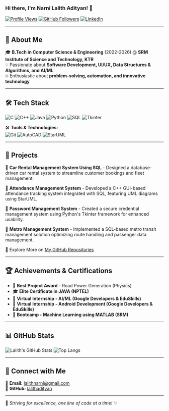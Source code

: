 ### Hi there, I'm Narni Lalith Adityan! 👋

[![Profile Views](https://komarev.com/ghpvc/?username=lalithadityan&label=PROFILE+VIEWS&style=flat-square&color=blue)](https://github.com/lalithadityan)
[![GitHub Followers](https://img.shields.io/github/followers/lalithadityan?style=flat-square)](https://github.com/lalithadityan)
[![LinkedIn](https://img.shields.io/badge/LinkedIn-blue?style=flat-square&logo=linkedin&label=Connect)](mailto:lalithnarni@gmail.com)

---

## 🚀 About Me
🎓 **B.Tech in Computer Science & Engineering** (2022-2026) @ **SRM Institute of Science and Technology, KTR**  
💡 Passionate about **Software Development, UI/UX, Data Structures & Algorithms, and AI/ML**  
🔥 Enthusiastic about **problem-solving, automation, and innovative technology**

---

## 🛠️ Tech Stack

![C](https://img.shields.io/badge/C-00599C?style=for-the-badge&logo=c&logoColor=white)
![C++](https://img.shields.io/badge/C%2B%2B-00599C?style=for-the-badge&logo=c%2B%2B&logoColor=white)
![Java](https://img.shields.io/badge/Java-ED8B00?style=for-the-badge&logo=java&logoColor=white)
![Python](https://img.shields.io/badge/Python-3776AB?style=for-the-badge&logo=python&logoColor=white)
![SQL](https://img.shields.io/badge/SQL-4479A1?style=for-the-badge&logo=mysql&logoColor=white)
![Tkinter](https://img.shields.io/badge/Tkinter-ffcc00?style=for-the-badge)

🛠 **Tools & Technologies:**  
![Git](https://img.shields.io/badge/Git-F05032?style=for-the-badge&logo=git&logoColor=white)
![AutoCAD](https://img.shields.io/badge/AutoCAD-000000?style=for-the-badge&logo=autodesk&logoColor=white)
![StarUML](https://img.shields.io/badge/StarUML-17A0DB?style=for-the-badge)

---

## 🎯 Projects

📌 **Car Rental Management System Using SQL** - Designed a database-driven car rental system to streamline customer bookings and fleet management.

📌 **Attendance Management System** - Developed a C++ GUI-based attendance tracking system integrated with SQL, featuring UML diagrams using StarUML.

📌 **Password Management System** - Created a secure credential management system using Python's Tkinter framework for enhanced usability.

📌 **Metro Management System** - Implemented a SQL-based metro transit management solution optimizing route handling and passenger data management.

🔗 Explore More on [My GitHub Repositories](https://github.com/lalityans?tab=repositories)

---

## 🏆 Achievements & Certifications

- 🏅 **Best Project Award** - Road Power Generation (Physics)
- 🎓 **Elite Certificate in JAVA (NPTEL)**
- 🤖 **Virtual Internship - AI/ML (Google Developers & EduSkills)**
- 📱 **Virtual Internship - Android Development (Google Developers & EduSkills)**
- 🎯 **Bootcamp - Machine Learning using MATLAB (SRM)**

---

## 📊 GitHub Stats

![Lalith's GitHub Stats](https://github-readme-stats.vercel.app/api?username=lalithadityan&show_icons=true&theme=radical)
![Top Langs](https://github-readme-stats.vercel.app/api/top-langs/?username=lalithadityan&layout=compact&theme=radical)

---

## 🤝 Connect with Me
📧 **Email:** lalithnarni@gmail.com  
🐙 **GitHub:** [lalithadityan](https://github.com/lalithadityan)

---

🚀 *Striving for excellence, one line of code at a time!* ✨
